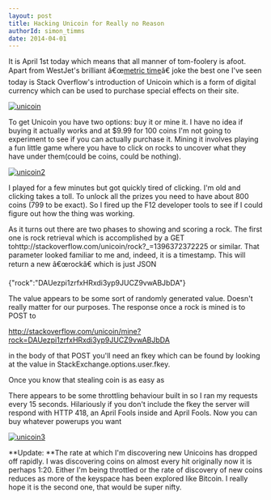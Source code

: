 ```yaml
---
layout: post
title: Hacking Unicoin for Really no Reason
authorId: simon_timms
date: 2014-04-01
---
```


It is April 1st today which means that all manner of tom-foolery is afoot. Apart from WestJet's brilliant â€œ[metric time](https://www.youtube.com/watch?v=DcbO3hl3_F0)â€ joke the best one I've seen today is Stack Overflow's introduction of Unicoin which is a form of digital currency which can be used to purchase special effects on their site.

[![unicoin](http://stimms.files.wordpress.com/2014/04/unicoin.png)](http://stimms.files.wordpress.com/2014/04/unicoin.png)

To get Unicoin you have two options: buy it or mine it. I have no idea if buying it actually works and at $9.99 for 100 coins I'm not going to experiment to see if you can actually purchase it. Mining it involves playing a fun little game where you have to click on rocks to uncover what they have under them(could be coins, could be nothing).

[![unicoin2](http://stimms.files.wordpress.com/2014/04/unicoin2.png)](http://stimms.files.wordpress.com/2014/04/unicoin2.png)

I played for a few minutes but got quickly tired of clicking. I'm old and clicking takes a toll. To unlock all the prizes you need to have about 800 coins (799 to be exact). So I fired up the F12 developer tools to see if I could figure out how the thing was working.

As it turns out there are two phases to showing and scoring a rock. The first one is rock retrieval which is accomplished by a GET tohttp://stackoverflow.com/unicoin/rock?_=1396372372225 or similar. That parameter looked familiar to me and, indeed, it is a timestamp. This will return a new â€œrockâ€ which is just JSON

{"rock":"DAUezpi1zrfxHRxdi3yp9JUCZ9vwABJbDA"}

The value appears to be some sort of randomly generated value. Doesn't really matter for our purposes. The response once a rock is mined is to POST to

http://stackoverflow.com/unicoin/mine?rock=DAUezpi1zrfxHRxdi3yp9JUCZ9vwABJbDA

in the body of that POST you'll need an fkey which can be found by looking at the value in StackExchange.options.user.fkey.

Once you know that stealing coin is as easy as

<script src='https://gist.github.com/stimms/9919085.js'></script>

There appears to be some throttling behaviour built in so I ran my requests every 15 seconds. Hilariously if you don't include the fkey the server will respond with HTTP 418, an April Fools inside and April Fools. Now you can buy whatever powerups you want

[![unicoin3](http://stimms.files.wordpress.com/2014/04/unicoin3.png)](http://stimms.files.wordpress.com/2014/04/unicoin3.png)



**Update: **The rate at which I'm discovering new Unicoins has dropped off rapidly. I was discovering coins on almost every hit originally now it is perhaps 1:20. Either I'm being throttled or the rate of discovery of new coins reduces as more of the keyspace has been explored like Bitcoin. I really hope it is the second one, that would be super nifty.



